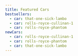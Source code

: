 ```yaml
---
title: Featured Cars
bestsellers:
  - car: that-one-sick-lambo
  - car: rolls-royce-cullinan-1
  - car: rolls-royce-phantom
newCars:
  - car: rolls-royce-cullinan-1
  - car: rolls-royce-phantom
  - car: that-one-sick-lambo
---
```

